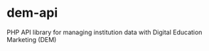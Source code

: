 dem-api
=======

PHP API library for managing institution data with Digital Education Marketing (DEM)